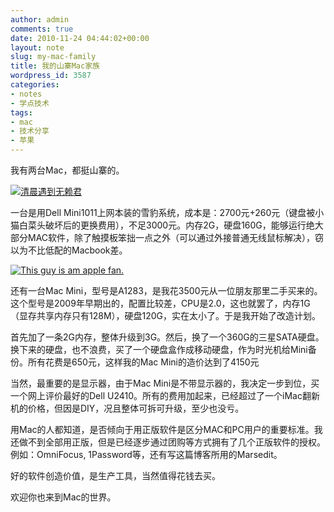 ```yaml
---
author: admin
comments: true
date: 2010-11-24 04:44:02+00:00
layout: note
slug: my-mac-family
title: 我的山寨Mac家族
wordpress_id: 3587
categories:
- notes
- 学点技术
tags:
- mac
- 技术分享
- 苹果
---
```


我有两台Mac，都挺山寨的。

[![清晨遇到无赖君](http://farm2.static.flickr.com/1206/5141522608_c1fee30c87.jpg)](http://www.flickr.com/photos/42121485@N00/5141522608)

一台是用Dell Mini1011上网本装的雪豹系统，成本是：2700元+260元（键盘被小猫白菜头破坏后的更换费用），不足3000元。内存2G，硬盘160G，能够运行绝大部分MAC软件，除了触摸板笨拙一点之外（可以通过外接普通无线鼠标解决），窃以为不比低配的Macbook差。

[![This guy is am apple fan.](http://farm5.static.flickr.com/4132/5169070556_c51a522a9b.jpg)](http://www.flickr.com/photos/42121485@N00/5169070556)

还有一台Mac Mini，型号是A1283，是我花3500元从一位朋友那里二手买来的。这个型号是2009年早期出的，配置比较差，CPU是2.0，这也就罢了，内存1G（显存共享内存只有128M），硬盘120G，实在太小了。于是我开始了改造计划。

首先加了一条2G内存，整体升级到3G。然后，换了一个360G的三星SATA硬盘。换下来的硬盘，也不浪费，买了一个硬盘盒作成移动硬盘，作为时光机给Mini备份。所有花费是650元，这样我的Mac Mini的造价达到了4150元

当然，最重要的是显示器，由于Mac Mini是不带显示器的，我决定一步到位，买一个网上评价最好的Dell U2410。所有的费用加起来，已经超过了一个iMac翻新机的价格，但因是DIY，况且整体可拆可升级，至少也没亏。

用Mac的人都知道，是否倾向于用正版软件是区分MAC和PC用户的重要标准。我还做不到全部用正版，但是已经逐步通过团购等方式拥有了几个正版软件的授权。例如：OmniFocus, 1Password等，还有写这篇博客所用的Marsedit。

好的软件创造价值，是生产工具，当然值得花钱去买。

欢迎你也来到Mac的世界。

